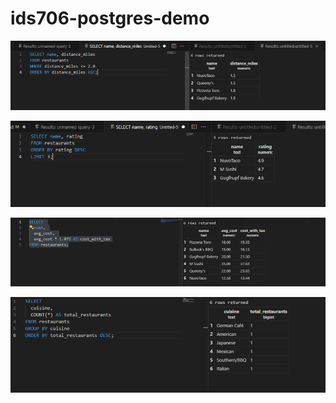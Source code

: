 # ids706-postgres-demo
![alt text](image.png)

![alt text](image-1.png)

![alt text](image-2.png)

![alt text](image-3.png)